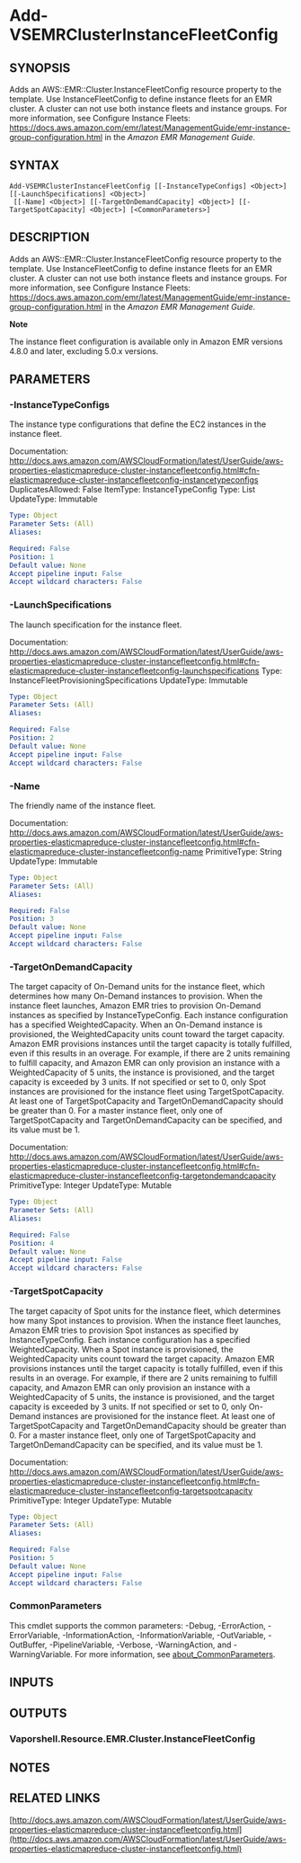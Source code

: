 # Add-VSEMRClusterInstanceFleetConfig

## SYNOPSIS
Adds an AWS::EMR::Cluster.InstanceFleetConfig resource property to the template.
Use InstanceFleetConfig to define instance fleets for an EMR cluster.
A cluster can not use both instance fleets and instance groups.
For more information, see Configure Instance Fleets: https://docs.aws.amazon.com/emr/latest/ManagementGuide/emr-instance-group-configuration.html in the *Amazon EMR Management Guide*.

## SYNTAX

```
Add-VSEMRClusterInstanceFleetConfig [[-InstanceTypeConfigs] <Object>] [[-LaunchSpecifications] <Object>]
 [[-Name] <Object>] [[-TargetOnDemandCapacity] <Object>] [[-TargetSpotCapacity] <Object>] [<CommonParameters>]
```

## DESCRIPTION
Adds an AWS::EMR::Cluster.InstanceFleetConfig resource property to the template.
Use InstanceFleetConfig to define instance fleets for an EMR cluster.
A cluster can not use both instance fleets and instance groups.
For more information, see Configure Instance Fleets: https://docs.aws.amazon.com/emr/latest/ManagementGuide/emr-instance-group-configuration.html in the *Amazon EMR Management Guide*.

**Note**

The instance fleet configuration is available only in Amazon EMR versions 4.8.0 and later, excluding 5.0.x versions.

## PARAMETERS

### -InstanceTypeConfigs
The instance type configurations that define the EC2 instances in the instance fleet.

Documentation: http://docs.aws.amazon.com/AWSCloudFormation/latest/UserGuide/aws-properties-elasticmapreduce-cluster-instancefleetconfig.html#cfn-elasticmapreduce-cluster-instancefleetconfig-instancetypeconfigs
DuplicatesAllowed: False
ItemType: InstanceTypeConfig
Type: List
UpdateType: Immutable

```yaml
Type: Object
Parameter Sets: (All)
Aliases:

Required: False
Position: 1
Default value: None
Accept pipeline input: False
Accept wildcard characters: False
```

### -LaunchSpecifications
The launch specification for the instance fleet.

Documentation: http://docs.aws.amazon.com/AWSCloudFormation/latest/UserGuide/aws-properties-elasticmapreduce-cluster-instancefleetconfig.html#cfn-elasticmapreduce-cluster-instancefleetconfig-launchspecifications
Type: InstanceFleetProvisioningSpecifications
UpdateType: Immutable

```yaml
Type: Object
Parameter Sets: (All)
Aliases:

Required: False
Position: 2
Default value: None
Accept pipeline input: False
Accept wildcard characters: False
```

### -Name
The friendly name of the instance fleet.

Documentation: http://docs.aws.amazon.com/AWSCloudFormation/latest/UserGuide/aws-properties-elasticmapreduce-cluster-instancefleetconfig.html#cfn-elasticmapreduce-cluster-instancefleetconfig-name
PrimitiveType: String
UpdateType: Immutable

```yaml
Type: Object
Parameter Sets: (All)
Aliases:

Required: False
Position: 3
Default value: None
Accept pipeline input: False
Accept wildcard characters: False
```

### -TargetOnDemandCapacity
The target capacity of On-Demand units for the instance fleet, which determines how many On-Demand instances to provision.
When the instance fleet launches, Amazon EMR tries to provision On-Demand instances as specified by InstanceTypeConfig.
Each instance configuration has a specified WeightedCapacity.
When an On-Demand instance is provisioned, the WeightedCapacity units count toward the target capacity.
Amazon EMR provisions instances until the target capacity is totally fulfilled, even if this results in an overage.
For example, if there are 2 units remaining to fulfill capacity, and Amazon EMR can only provision an instance with a WeightedCapacity of 5 units, the instance is provisioned, and the target capacity is exceeded by 3 units.
If not specified or set to 0, only Spot instances are provisioned for the instance fleet using TargetSpotCapacity.
At least one of TargetSpotCapacity and TargetOnDemandCapacity should be greater than 0.
For a master instance fleet, only one of TargetSpotCapacity and TargetOnDemandCapacity can be specified, and its value must be 1.

Documentation: http://docs.aws.amazon.com/AWSCloudFormation/latest/UserGuide/aws-properties-elasticmapreduce-cluster-instancefleetconfig.html#cfn-elasticmapreduce-cluster-instancefleetconfig-targetondemandcapacity
PrimitiveType: Integer
UpdateType: Mutable

```yaml
Type: Object
Parameter Sets: (All)
Aliases:

Required: False
Position: 4
Default value: None
Accept pipeline input: False
Accept wildcard characters: False
```

### -TargetSpotCapacity
The target capacity of Spot units for the instance fleet, which determines how many Spot instances to provision.
When the instance fleet launches, Amazon EMR tries to provision Spot instances as specified by InstanceTypeConfig.
Each instance configuration has a specified WeightedCapacity.
When a Spot instance is provisioned, the WeightedCapacity units count toward the target capacity.
Amazon EMR provisions instances until the target capacity is totally fulfilled, even if this results in an overage.
For example, if there are 2 units remaining to fulfill capacity, and Amazon EMR can only provision an instance with a WeightedCapacity of 5 units, the instance is provisioned, and the target capacity is exceeded by 3 units.
If not specified or set to 0, only On-Demand instances are provisioned for the instance fleet.
At least one of TargetSpotCapacity and TargetOnDemandCapacity should be greater than 0.
For a master instance fleet, only one of TargetSpotCapacity and TargetOnDemandCapacity can be specified, and its value must be 1.

Documentation: http://docs.aws.amazon.com/AWSCloudFormation/latest/UserGuide/aws-properties-elasticmapreduce-cluster-instancefleetconfig.html#cfn-elasticmapreduce-cluster-instancefleetconfig-targetspotcapacity
PrimitiveType: Integer
UpdateType: Mutable

```yaml
Type: Object
Parameter Sets: (All)
Aliases:

Required: False
Position: 5
Default value: None
Accept pipeline input: False
Accept wildcard characters: False
```

### CommonParameters
This cmdlet supports the common parameters: -Debug, -ErrorAction, -ErrorVariable, -InformationAction, -InformationVariable, -OutVariable, -OutBuffer, -PipelineVariable, -Verbose, -WarningAction, and -WarningVariable. For more information, see [about_CommonParameters](http://go.microsoft.com/fwlink/?LinkID=113216).

## INPUTS

## OUTPUTS

### Vaporshell.Resource.EMR.Cluster.InstanceFleetConfig
## NOTES

## RELATED LINKS

[http://docs.aws.amazon.com/AWSCloudFormation/latest/UserGuide/aws-properties-elasticmapreduce-cluster-instancefleetconfig.html](http://docs.aws.amazon.com/AWSCloudFormation/latest/UserGuide/aws-properties-elasticmapreduce-cluster-instancefleetconfig.html)

